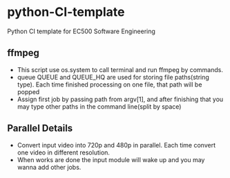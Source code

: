 # python-CI-template
Python CI template for EC500 Software Engineering
## ffmpeg
* This script use os.system to call terminal and run ffmpeg by commands.
* queue QUEUE and QUEUE_HQ are used for storing file paths(string type). Each time finished processing on one file, that path will be popped
* Assign first job by passing path from argv[1], and after finishing that you may type other paths in the command line(split by space)

## Parallel Details
* Convert input video into 720p and 480p in parallel. Each time convert one video in different resolution.
* When works are done the input module will wake up and you may wanna add other jobs.

